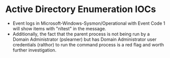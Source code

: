 # Active Directory Enumeration IOCs

- Event logs in Microsoft-Windows-Sysmon/Operational with Event Code 1 will show items with "nltest" in the message.
- Additionally, the fact that the parent process is not being run by a Domain Administrator (pslearner) but has Domain Administrator user credentials (ralthor) to run the command process is a red flag and worth further investigation.